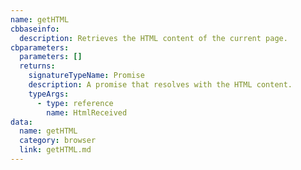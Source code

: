 ```yaml
---
name: getHTML
cbbaseinfo:
  description: Retrieves the HTML content of the current page.
cbparameters:
  parameters: []
  returns:
    signatureTypeName: Promise
    description: A promise that resolves with the HTML content.
    typeArgs:
      - type: reference
        name: HtmlReceived
data:
  name: getHTML
  category: browser
  link: getHTML.md
---
```

<CBBaseInfo/> 
 <CBParameters/>